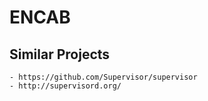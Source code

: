 # ENCAB

## Similar Projects

    - https://github.com/Supervisor/supervisor
    - http://supervisord.org/